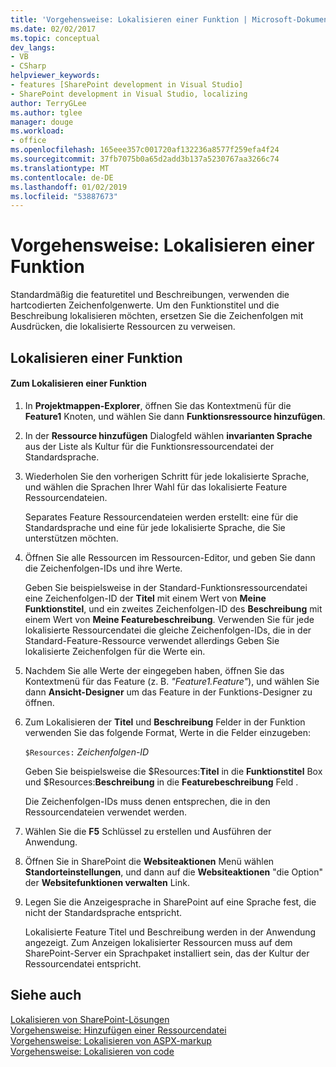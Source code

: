 ```yaml
---
title: 'Vorgehensweise: Lokalisieren einer Funktion | Microsoft-Dokumentation'
ms.date: 02/02/2017
ms.topic: conceptual
dev_langs:
- VB
- CSharp
helpviewer_keywords:
- features [SharePoint development in Visual Studio]
- SharePoint development in Visual Studio, localizing
author: TerryGLee
ms.author: tglee
manager: douge
ms.workload:
- office
ms.openlocfilehash: 165eee357c001720af132236a8577f259efa4f24
ms.sourcegitcommit: 37fb7075b0a65d2add3b137a5230767aa3266c74
ms.translationtype: MT
ms.contentlocale: de-DE
ms.lasthandoff: 01/02/2019
ms.locfileid: "53887673"
---
```

# <a name="how-to-localize-a-feature"></a>Vorgehensweise: Lokalisieren einer Funktion
  Standardmäßig die featuretitel und Beschreibungen, verwenden die hartcodierten Zeichenfolgenwerte. Um den Funktionstitel und die Beschreibung lokalisieren möchten, ersetzen Sie die Zeichenfolgen mit Ausdrücken, die lokalisierte Ressourcen zu verweisen.  
  
## <a name="localize-a-feature"></a>Lokalisieren einer Funktion  
  
#### <a name="to-localize-a-feature"></a>Zum Lokalisieren einer Funktion  
  
1.  In **Projektmappen-Explorer**, öffnen Sie das Kontextmenü für die **Feature1** Knoten, und wählen Sie dann **Funktionsressource hinzufügen**.  
  
2.  In der **Ressource hinzufügen** Dialogfeld wählen **invarianten Sprache** aus der Liste als Kultur für die Funktionsressourcendatei der Standardsprache.  
  
3.  Wiederholen Sie den vorherigen Schritt für jede lokalisierte Sprache, und wählen die Sprachen Ihrer Wahl für das lokalisierte Feature Ressourcendateien.  
  
     Separates Feature Ressourcendateien werden erstellt: eine für die Standardsprache und eine für jede lokalisierte Sprache, die Sie unterstützen möchten.  
  
4.  Öffnen Sie alle Ressourcen im Ressourcen-Editor, und geben Sie dann die Zeichenfolgen-IDs und ihre Werte.  
  
     Geben Sie beispielsweise in der Standard-Funktionsressourcendatei eine Zeichenfolgen-ID der **Titel** mit einem Wert von **Meine Funktionstitel**, und ein zweites Zeichenfolgen-ID des **Beschreibung** mit einem Wert von **Meine Featurebeschreibung**. Verwenden Sie für jede lokalisierte Ressourcendatei die gleiche Zeichenfolgen-IDs, die in der Standard-Feature-Ressource verwendet allerdings Geben Sie lokalisierte Zeichenfolgen für die Werte ein.  
  
5.  Nachdem Sie alle Werte der eingegeben haben, öffnen Sie das Kontextmenü für das Feature (z. B. *"Feature1.Feature"*), und wählen Sie dann **Ansicht-Designer** um das Feature in der Funktions-Designer zu öffnen.  
  
6.  Zum Lokalisieren der **Titel** und **Beschreibung** Felder in der Funktion verwenden Sie das folgende Format, Werte in die Felder einzugeben:  
  
     `$Resources:` *Zeichenfolgen-ID*  
  
     Geben Sie beispielsweise die $Resources:**Titel** in die **Funktionstitel** Box und $Resources:**Beschreibung** in die **Featurebeschreibung** Feld .  
  
     Die Zeichenfolgen-IDs muss denen entsprechen, die in den Ressourcendateien verwendet werden.  
  
7.  Wählen Sie die **F5** Schlüssel zu erstellen und Ausführen der Anwendung.  
  
8.  Öffnen Sie in SharePoint die **Websiteaktionen** Menü wählen **Standorteinstellungen**, und dann auf die **Websiteaktionen** "die Option" der **Websitefunktionen verwalten** Link.  
  
9. Legen Sie die Anzeigesprache in SharePoint auf eine Sprache fest, die nicht der Standardsprache entspricht.  
  
     Lokalisierte Feature Titel und Beschreibung werden in der Anwendung angezeigt. Zum Anzeigen lokalisierter Ressourcen muss auf dem SharePoint-Server ein Sprachpaket installiert sein, das der Kultur der Ressourcendatei entspricht.  
  
## <a name="see-also"></a>Siehe auch
 [Lokalisieren von SharePoint-Lösungen](../sharepoint/localizing-sharepoint-solutions.md)   
 [Vorgehensweise: Hinzufügen einer Ressourcendatei](../sharepoint/how-to-add-a-resource-file.md)   
 [Vorgehensweise: Lokalisieren von ASPX-markup](../sharepoint/how-to-localize-aspx-markup.md)   
 [Vorgehensweise: Lokalisieren von code](../sharepoint/how-to-localize-code.md)  
